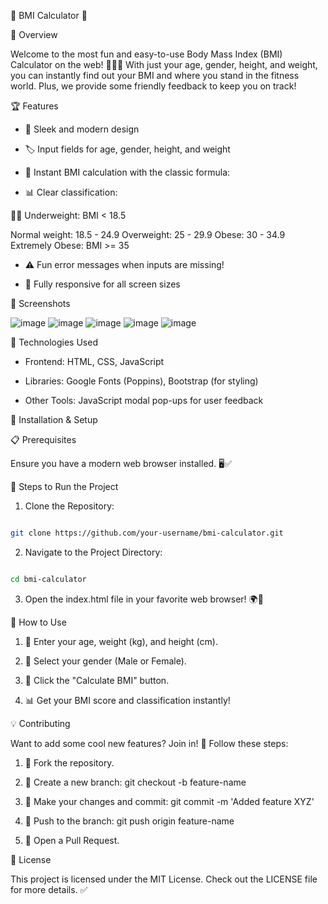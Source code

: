 🎉 BMI Calculator 🎉

📌 Overview

Welcome to the most fun and easy-to-use Body Mass Index (BMI) Calculator on the web! 🏋️‍♂️💪 With just your age, gender, height, and weight, you can instantly find out your BMI and where you stand in the fitness world. Plus, we provide some friendly feedback to keep you on track!

🏆 Features

- 🚀 Sleek and modern design

- 🏷️ Input fields for age, gender, height, and weight

- 🧮 Instant BMI calculation with the classic formula:

- 📊 Clear classification:

 🏋️‍♂️ Underweight: BMI < 18.5

Normal weight: 18.5 - 24.9
Overweight: 25 - 29.9
Obese: 30 - 34.9
Extremely Obese: BMI >= 35

- ⚠️ Fun error messages when inputs are missing!

- 📱 Fully responsive for all screen sizes

📸 Screenshots

![image](https://github.com/user-attachments/assets/bc456adf-7020-43f1-8057-3dff8ec79c0b)
![image](https://github.com/user-attachments/assets/b80f0d0c-af89-4707-a341-de04da8ca5c7)
![image](https://github.com/user-attachments/assets/2c6bbf3b-8199-4a5a-ae18-83716ee9fcef)
![image](https://github.com/user-attachments/assets/015fd5bf-e169-4c65-8390-438d001f2f24)
![image](https://github.com/user-attachments/assets/b447bec2-0b62-4b59-bbdd-b63e60f3480a)


🔧 Technologies Used

- Frontend: HTML, CSS, JavaScript

- Libraries: Google Fonts (Poppins), Bootstrap (for styling)

- Other Tools: JavaScript modal pop-ups for user feedback

🚀 Installation & Setup

📋 Prerequisites

Ensure you have a modern web browser installed. 🖥️✅

🎯 Steps to Run the Project

1. Clone the Repository:

```sh

git clone https://github.com/your-username/bmi-calculator.git

```

2. Navigate to the Project Directory:

```sh

cd bmi-calculator

```

3. Open the index.html file in your favorite web browser! 🌍🎉

🏁 How to Use

1. 📝 Enter your age, weight (kg), and height (cm).

2. 🚻 Select your gender (Male or Female).

3. 🎯 Click the "Calculate BMI" button.

4. 📊 Get your BMI score and classification instantly!

💡 Contributing

Want to add some cool new features? Join in! 🤩 Follow these steps:

1. 🍴 Fork the repository.

2. 🌿 Create a new branch: git checkout -b feature-name

3. 🔨 Make your changes and commit: git commit -m 'Added feature XYZ'

4. 🚀 Push to the branch: git push origin feature-name

5. 🎉 Open a Pull Request.

📜 License

This project is licensed under the MIT License. Check out the LICENSE file for more details. ✅


